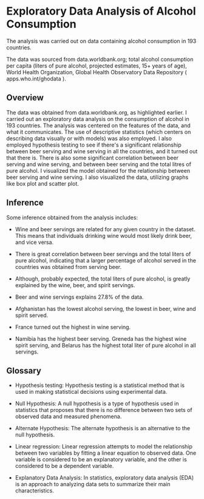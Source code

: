 # Exploratory Data Analysis of Alcohol Consumption

The analysis was carried out on data containing alcohol consumption
in 193 countries.

The data was sourced from data.worldbank.org; total alcohol consumption per capita (liters of pure alcohol, projected estimates, 15+ years of age), World Health Organization, Global Health Observatory Data Repository ( apps.who.int/ghodata ).


## Overview

The data was obtained from data.worldbank.org, as highlighted earlier. 
I carried out an exploratory data analysis on the consumption of alcohol in 193 countries.
The analysis was centered on the features of the data, and what it communicates. The use of descriptive statistics (which centers on describing data visually or with models) was also employed.
I also employed hypothesis testing to see if there's a significant relationship between beer serving and wine serving in all the countries, and it turned out that there is.
There is also some significant correlation between beer serving and wine serving, and between beer serving and the total litres of pure alcohol.
I visualized the model obtained for the relationship between beer serving and wine serving.
I also visualized the data, utilizing graphs like box plot and scatter plot.


##  Inference

Some inference obtained from the analysis includes:

- Wine and beer servings are related for any given country in the dataset. This means that individuals drinking wine would most likely drink beer, and vice versa.

- There is great correlation between beer servings and the total liters of pure alcohol, indicating that a larger percentage of alcohol served in the countries was obtained from serving beer.  

- Although, probably expected, the total liters of pure alcohol, is greatly explained by the wine, beer, and spirit servings.

- Beer and wine servings explains 27.8% of the data.

- Afghanistan has the lowest alcohol serving, the lowest in beer, wine and spirit served.

- France turned out the highest in wine serving.

- Namibia has the highest beer serving. Greneda has the highest wine spirit serving, and Belarus has the highest total liter of pure alcohol in all servings.


## Glossary

- Hypothesis testing: Hypothesis testing is a statistical method that is used in making statistical decisions using experimental data.

- Null Hypothesis: A null hypothesis is a type of hypothesis used in statistics that proposes that there is no difference between two sets of observed data and measured phenomena.

- Alternate Hypothesis: The alternate hypothesis is an alternative to the null hypothesis.

- Linear regression: Linear regression attempts to model the relationship between two variables by fitting a linear equation to observed data. One variable is considered to be an explanatory variable, and the other is considered to be a dependent variable.

- Explanatory Data Analysis: In statistics, exploratory data analysis (EDA) is an approach to analyzing data sets to summarize their main characteristics.

